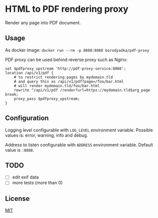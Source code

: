 # HTML to PDF rendering proxy

Render any page into PDF document.

## Usage

As docker image: `docker run --rm -p 8080:8080 borodyadka/pdf-proxy`

PDF proxy can be used behind reverse proxy such as Nginx:

```
set $pdfproxy_upstream 'http://pdf-proxy-service:8080';
location /api/v1/pdf {
    # to restrict rendering pages by mydomain.tld
    # and query this as /api/v1/pdf?page=/foo/bar.html
    # will render mydomain.tld/foo/bar.html
    rewrite ^/api/v1/pdf /render?url=https://mydomain.tld$arg_page break;
    proxy_pass $pdfproxy_upstream;
}
```

## Configuration

Logging level configurable with `LOG_LEVEL` environment variable. Possible values is: error, warning, info and debug. 

Address to listen configurable with `ADDRESS` environment variable. Default value is `:8080`.

## TODO

* [ ] edit exif data
* [ ] more tests (more than 0)

## License

[MIT](LICENSE)
